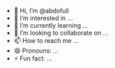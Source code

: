 - 👋 Hi, I’m @abdofull
- 👀 I’m interested in ...
- 🌱 I’m currently learning ...
- 💞️ I’m looking to collaborate on ...
- 📫 How to reach me ...
- 😄 Pronouns: ...
- ⚡ Fun fact: ...

<!---
abdofull/abdofull is a ✨ special ✨ repository because its `README.md` (this file) appears on your GitHub profile.
You can click the Preview link to take a look at your changes.
--->
